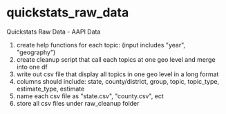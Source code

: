 # quickstats_raw_data
Quickstats Raw Data - AAPI Data

1. create help functions for each topic: (input includes "year", "geography")
2. create cleanup script that call each topics at one geo level and merge into one df
3. write out csv file that display all topics in one geo level in a long format
4. columns should include: state, county/district, group, topic, topic_type, estimate_type, estimate
5. name each csv file as "state.csv", "county.csv", ect
6. store all csv files under raw_cleanup folder
